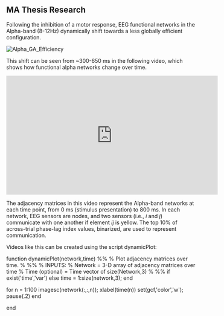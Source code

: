 <!--layout: page title: "PAGE TITLE" permalink: /Findings/-->

## MA Thesis Research

Following the inhibition of a motor response, EEG functional networks in the Alpha-band (8-12Hz) dynamically shift towards a less globally efficient configuration. 

![Alpha_GA_Efficiency](https://user-images.githubusercontent.com/81769550/114312653-5a57c800-9ac1-11eb-8352-e51ee7ab1fa4.PNG)

This shift can be seen from ~300-650 ms in the following video, which shows how functional alpha networks change over time. 


<iframe width="560" height="315" src="https://www.youtube.com/embed/FevL_Y_AMjU" title="YouTube video player" frameborder="0" allow="accelerometer; autoplay; clipboard-write; encrypted-media; gyroscope; picture-in-picture" allowfullscreen></iframe>


The adjacency matrices in this video represent the Alpha-band networks at each time point, from 0 ms (stimulus presentation) to 800 ms. In each network, EEG sensors are nodes, and two sensors (i.e., _i_ and _j_) communicate with one another if element _ij_ is yellow. The top 10% of across-trial phase-lag index values, binarized, are used to represent communication. 

Videos like this can be created using the script dynamicPlot:

   function  dynamicPlot(network,time)
      %%
      %   Plot adjacency matrices over time.
      %
      %%
      %   INPUTS:
      %            Network           =   3-D array of adjacency matrices over time
      %            Time (optional)   =   Time vector of size(Network,3)
      %
  %%
  if exist('time','var')
      else
      time = 1:size(network,3);
  end

  for n = 1:100
      imagesc(network(:,:,n));
      xlabel(time(n))
      set(gcf,'color','w');
      pause(.2)
  end

  end
